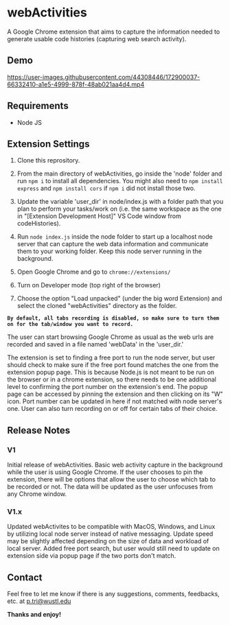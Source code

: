 # webActivities

A Google Chrome extension that aims to capture the information needed to generate usable code histories (capturing web search activity).

## Demo

https://user-images.githubusercontent.com/44308446/172900037-66332410-a1e5-4999-878f-48ab021aa4d4.mp4

## Requirements

* Node JS

## Extension Settings

1.  Clone this reprository. 

2.  From the main directory of webActivities, go inside the 'node' folder and run ```npm i``` to install all dependencies. You might also need to ```npm install express``` and ```npm install cors``` if ```npm i``` did not install those two. 

3.  Update the variable 'user_dir' in node/index.js with a folder path that you plan to perform your tasks/work on (i.e. the same workspace as the one in "[Extension Development Host]" VS Code window from codeHistories). 

4.  Run ```node index.js``` inside the node folder to start up a localhost node server that can capture the web data information and communicate them to your working folder. Keep this node server running in the background.

5.  Open Google Chrome and go to ```chrome://extensions/```

6.  Turn on Developer mode (top right of the browser)

7.  Choose the option "Load unpacked" (under the big word Extension) and select the cloned "webActivities" directory as the folder.

<b>``` By default, all tabs recording is disabled, so make sure to turn them on for the tab/window you want to record. ```</b>

The user can start browsing Google Chrome as usual as the web urls are recorded and saved in a file named 'webData' in the 'user_dir.' 

The extension is set to finding a free port to run the node server, but user should check to make sure if the free port found matches the one from the extension popup page. This is because Node.js is not meant to be run on the browser or in a chrome extension, so there needs to be one additional level to confirming the port number on the extension's end. The popup page can be accessed by pinning the extension and then clicking on its "W" icon. Port number can be updated in here if not matched with node server's one. User can also turn recording on or off for certain tabs of their choice.

## Release Notes

### V1

Initial release of webActivities. Basic web activity capture in the background while the user is using Google Chrome. If the user chooses to pin the extension, there will be options that allow the user to choose which tab to be recorded or not. The data will be updated as the user unfocuses from any Chrome window.

### V1.x

Updated webActivites to be compatible with MacOS, Windows, and Linux by utilizing local node server instead of native messaging. Update speed may be slightly affected depending on the size of data and workload of local server. Added free port search, but user would still need to update on extension side via popup page if the two ports don't match.

## Contact

Feel free to let me know if there is any suggestions, comments, feedbacks, etc. at p.tri@wustl.edu

**Thanks and enjoy!**
